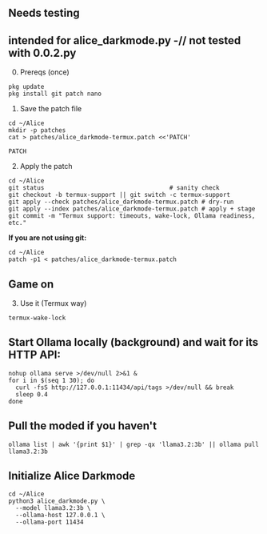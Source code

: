 ## Needs testing
## intended for alice_darkmode.py -// not tested with 0.0.2.py

0) Prereqs (once)
```
pkg update
pkg install git patch nano
```

1) Save the patch file
```
cd ~/Alice
mkdir -p patches
cat > patches/alice_darkmode-termux.patch <<'PATCH'

PATCH
```

2) Apply the patch
```
cd ~/Alice
git status                                   # sanity check
git checkout -b termux-support || git switch -c termux-support
git apply --check patches/alice_darkmode-termux.patch # dry-run
git apply --index patches/alice_darkmode-termux.patch # apply + stage
git commit -m "Termux support: timeouts, wake-lock, Ollama readiness, etc."
```

**If you are not using git:**
```
cd ~/Alice
patch -p1 < patches/alice_darkmode-termux.patch
```

## Game on
3) Use it (Termux way)
```
termux-wake-lock
```

## Start Ollama locally (background) and wait for its HTTP API:
```
nohup ollama serve >/dev/null 2>&1 &
for i in $(seq 1 30); do
  curl -fsS http://127.0.0.1:11434/api/tags >/dev/null && break
  sleep 0.4
done
```

## Pull the moded if you haven't
```
ollama list | awk '{print $1}' | grep -qx 'llama3.2:3b' || ollama pull llama3.2:3b
```

## Initialize Alice Darkmode
```
cd ~/Alice
python3 alice_darkmode.py \
  --model llama3.2:3b \
  --ollama-host 127.0.0.1 \
  --ollama-port 11434
```

